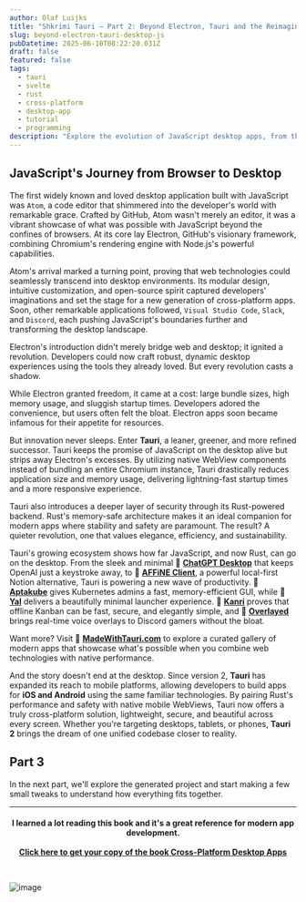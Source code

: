 ```yaml
---
author: Olaf Luijks
title: "Shkrimi Tauri – Part 2: Beyond Electron, Tauri and the Reimagining of Desktop JavaScript"
slug: beyond-electron-tauri-desktop-js
pubDatetime: 2025-06-10T08:22:20.031Z
draft: false
featured: false
tags:
  - tauri
  - svelte
  - rust
  - cross-platform
  - desktop-app
  - tutorial
  - programming
description: "Explore the evolution of JavaScript desktop apps, from the rise of Electron and Atom to the lean, secure future made possible by Tauri and Rust. A developer-focused journey into modern cross-platform development."
---
```


## JavaScript's Journey from Browser to Desktop

The first widely known and loved desktop application built with JavaScript was `Atom`, a code editor that shimmered into the developer's world with remarkable grace. Crafted by GitHub, Atom wasn't merely an editor, it was a vibrant showcase of what was possible with JavaScript beyond the confines of browsers. At its core lay Electron, GitHub's visionary framework, combining Chromium's rendering engine with Node.js's powerful capabilities.

Atom's arrival marked a turning point, proving that web technologies could seamlessly transcend into desktop environments. Its modular design, intuitive customization, and open-source spirit captured developers' imaginations and set the stage for a new generation of cross-platform apps. Soon, other remarkable applications followed, `Visual Studio Code`, `Slack`, and `Discord`, each pushing JavaScript's boundaries further and transforming the desktop landscape.

Electron's introduction didn't merely bridge web and desktop; it ignited a revolution. Developers could now craft robust, dynamic desktop experiences using the tools they already loved. But every revolution casts a shadow.

While Electron granted freedom, it came at a cost: large bundle sizes, high memory usage, and sluggish startup times. Developers adored the convenience, but users often felt the bloat. Electron apps soon became infamous for their appetite for resources.

But innovation never sleeps. Enter **Tauri**, a leaner, greener, and more refined successor. Tauri keeps the promise of JavaScript on the desktop alive but strips away Electron's excesses. By utilizing native WebView components instead of bundling an entire Chromium instance, Tauri drastically reduces application size and memory usage, delivering lightning-fast startup times and a more responsive experience.

Tauri also introduces a deeper layer of security through its Rust-powered backend. Rust's memory-safe architecture makes it an ideal companion for modern apps where stability and safety are paramount. The result? A quieter revolution, one that values elegance, efficiency, and sustainability.

Tauri's growing ecosystem shows how far JavaScript, and now Rust, can go on the desktop. From the sleek and minimal 🔗 **[ChatGPT Desktop](https://github.com/flaviodelgrosso/chatgpt-desktop-app-tauri)** that keeps OpenAI just a keystroke away, to 🔗 **[AFFiNE Client](https://madewithtauri.com/submissions/affine-client)**, a powerful local-first Notion alternative, Tauri is powering a new wave of productivity. 🔗 **[Aptakube](https://aptakube.com)** gives Kubernetes admins a fast, memory-efficient GUI, while 🔗 **[Yal](https://madewithtauri.com/submissions/yal)** delivers a beautifully minimal launcher experience. 🔗 **[Kanri](https://www.kanriapp.com)** proves that offline Kanban can be fast, secure, and elegantly simple, and 🔗 **[Overlayed](https://overlayed.dev)** brings real-time voice overlays to Discord gamers without the bloat.

Want more? Visit 🔗 [**MadeWithTauri.com**](https://madewithtauri.com) to explore a curated gallery of modern apps that showcase what's possible when you combine web technologies with native performance.

And the story doesn't end at the desktop. Since version 2, **Tauri** has expanded its reach to mobile platforms, allowing developers to build apps for **iOS and Android** using the same familiar technologies. By pairing Rust's performance and safety with native mobile WebViews, Tauri now offers a truly cross-platform solution, lightweight, secure, and beautiful across every screen. Whether you're targeting desktops, tablets, or phones, **Tauri 2** brings the dream of one unified codebase closer to reality.

## Part 3

In the next part, we'll explore the generated project and start making a few small tweaks to understand how everything fits together.

---

<h4 style="text-align: center; padding-bottom: 26px;">
I learned a lot reading this book and it's a great reference for modern app development.<br /><br />
<a href="https://amzn.to/43s2EFU" target="_blank">Click here to get your copy of the book Cross-Platform Desktop Apps</a>
</h4>

![image](@/assets/images/cross-platform-apps.jpg)
